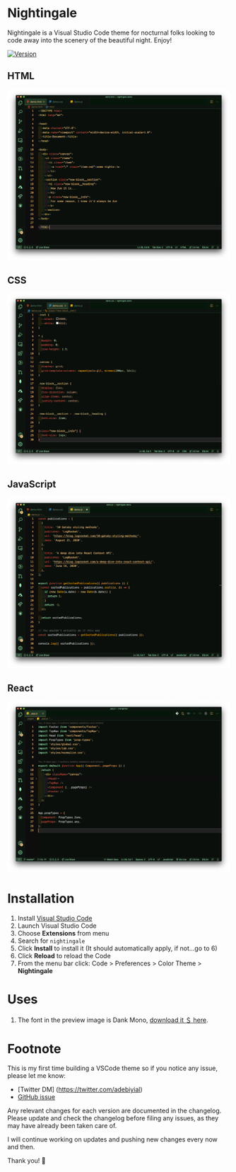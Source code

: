 # Nightingale

Nightingale is a Visual Studio Code theme for nocturnal folks looking to code away into the scenery of the beautiful night. Enjoy!

[![Version](https://vsmarketplacebadge.apphb.com/version/adebiyi-adedotun.nightingale.svg)](https://marketplace.visualstudio.com/items?itemName=adebiyi-adedotun.nightingale)

## HTML
![HTML](html.png)

## CSS
![CSS](css.png)

## JavaScript
![JavaScript](js.png)

## React
![React](react.png)


# Installation

1.  Install [Visual Studio Code](https://code.visualstudio.com/)
2.  Launch Visual Studio Code
3.  Choose **Extensions** from menu
4.  Search for `nightingale`
5.  Click **Install** to install it (It should automatically apply, if not...go to 6)
6.  Click **Reload** to reload the Code
7.  From the menu bar click: Code > Preferences > Color Theme > **Nightingale**

# Uses

1. The font in the preview image is Dank Mono, [download it ＄ here](https://dank.sh/).

# Footnote

This is my first time building a VSCode theme so if you notice any issue, please let me know:
- [Twitter DM] (https://twitter.com/adebiyial)
- [GitHub issue](https://github.com/sdras/night-owl-vscode-theme)

Any relevant changes for each version are documented in the changelog. Please update and check the changelog before filing any issues, as they may have already been taken care of.

I will continue working on updates and pushing new changes every now and then.

Thank you! 👋